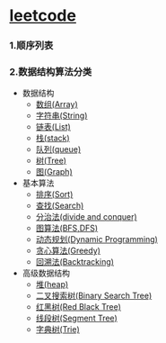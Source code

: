 # [leetcode](https://leetcode.com/) #
### 1.顺序列表 ###
### 2.数据结构算法分类 ###
+ 数据结构
  + [数组(Array)](./Data%20Structure/1.Array)
  + [字符串(String)](./Data%20Structure/2.String)
  + [链表(List)](./Data%20Structure/3.List)
  + [栈(stack)](./Data%20Structure/4.Stack)
  + [队列(queue)](./Data%20Structure/5.Queue)
  + [树(Tree)](./Data%20Structure/6.Tree)
  + [图(Graph)](./Data%20Structure/7.Graph)
+ 基本算法
  + [排序(Sort)](./Algorithms/1.Sort)
  + [查找(Search)](./Algorithms/2.Search)
  + [分治法(divide and conquer)](./Algorithms/3.Divide%20and%20Conquer)
  + [图算法(BFS,DFS)](./Algorithms/4.Graph/README.md)
  + [动态规划(Dynamic Programming)](./Algorithms/5.Dynamic%20Programming)
  + [贪心算法(Greedy)](./Algorithms/6.Greedy)
  + [回溯法(Backtracking)](./Algorithms/7.Backtracking)
+ 高级数据结构
  + [堆(heap)]()
  + [二叉搜索树(Binary Search Tree)]()
  + [红黑树(Red Black Tree)]()
  + [线段树(Segment Tree)]()
  + [字典树(Trie)]()

